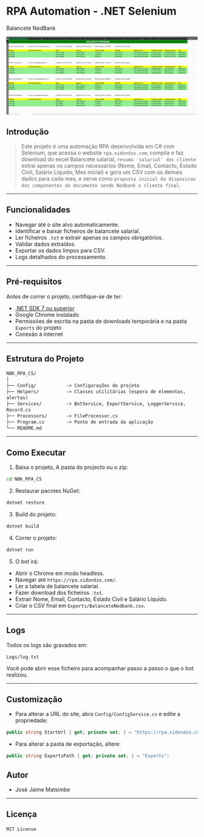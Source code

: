 # RPA Automation - .NET Selenium

Balancete NedBank

![Logo do Projeto](/JoseJaime/Screenshot%202025-10-21%20235538.png)

## Introdução


> Este projeto é uma automação RPA desenvolvida em C# com Selenium, que acessa o website `rpa.xidondzo.com`, compila e faz download do excel Balancete salarial, `resumo 'salarial' dos cliente` extrai apenas os campos necessários (Nome, Email, Contacto, Estado Civil, Salário Líquido, Mes inicial) e gera um CSV com os demais dados para cada mes, e serve como `proposta inicial da disposicao dos componentes do documento sendo Nedbank o cliente final`.

---

## Funcionalidades

- Navegar até o site alvo automaticamente.
- Identificar e baixar ficheiros de balancete salarial.
- Ler ficheiros `.txt` e extrair apenas os campos obrigatórios.
- Validar dados extraídos.
- Exportar os dados limpos para CSV.
- Logs detalhados do processamento.

---

## Pré-requisitos

Antes de correr o projeto, certifique-se de ter:

- [.NET SDK 7 ou superior](https://dotnet.microsoft.com/download)
- Google Chrome instalado
- Permissões de escrita na pasta de downloads temporária e na pasta `Exports` do projeto
- Conexão à internet

---

## Estrutura do Projeto

```
NBK_RPA_CS/
│
├── Config/           -> Configurações do projeto
├── Helpers/          -> Classes utilitárias (espera de elementos, alertas)
├── Services/         -> BotService, ExportService, LoggerService, Record.cs
├── Processors/       -> FileProcessor.cs
├── Program.cs        -> Ponto de entrada da aplicação
└── README.md
```

---

## Como Executar

1. Baixa o projeto, A pasta do projecto ou o zip:

```bash
cd NBK_RPA_CS
```

2. Restaurar pacotes NuGet:

```bash
dotnet restore
```

3. Build do projeto:

```bash
dotnet build
```

4. Correr o projeto:

```bash
dotnet run
```

5. O bot irá:

- Abrir o Chrome em modo headless.
- Navegar até `https://rpa.xidondzo.com/`.
- Ler a tabela de balancete salarial.
- Fazer download dos ficheiros `.txt`.
- Extrair Nome, Email, Contacto, Estado Civil e Salário Líquido.
- Criar o CSV final em `Exports/BalanceteNedbank.csv`.

---

## Logs

Todos os logs são gravados em:

```
Logs/log.txt
```

Você pode abrir esse ficheiro para acompanhar passo a passo o que o bot realizou.

---

## Customização

- Para alterar a URL do site, abra `Config/ConfigService.cs` e edite a propriedade:

```csharp
public string StartUrl { get; private set; } = "https://rpa.xidondzo.com/";
```

- Para alterar a pasta de exportação, altere:

```csharp
public string ExportsPath { get; private set; } = "Exports";
```

## Autor

- José Jaime Matsimbe

---

## Licença
```
MIT License
```


